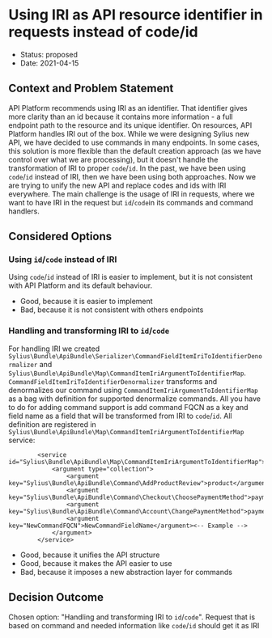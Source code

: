 # Using IRI as API resource identifier in requests instead of code/id

* Status: proposed
* Date: 2021-04-15

## Context and Problem Statement

API Platform recommends using IRI as an identifier. That identifier gives more clarity than an id because it contains more information - a full endpoint path to the resource and its unique identifier. On resources, API Platform handles IRI out of the box.
While we were designing Sylius new API, we have decided to use commands in many endpoints.
In some cases, this solution is more flexible than the default creation approach (as we have control over what we are processing), but it doesn't handle the transformation of IRI to proper `code`/`id`.
In the past, we have been using `code`/`id` instead of IRI, then we have been using both approaches.
Now we are trying to unify the new API and replace codes and ids with IRI everywhere.
The main challenge is the usage of IRI in requests, where we want to have IRI in the request but `id`/`code`in its commands and command handlers.

## Considered Options

### Using `id`/`code` instead of IRI

Using `code`/`id` instead of IRI is easier to implement, but it is not consistent with API Platform and its default behaviour.

* Good, because it is easier to implement
* Bad, because it is not consistent with others endpoints

### Handling and transforming IRI to `id`/`code`

For handling IRI we created `Sylius\Bundle\ApiBundle\Serializer\CommandFieldItemIriToIdentifierDenormalizer` and
`Sylius\Bundle\ApiBundle\Map\CommandItemIriArgumentToIdentifierMap`. `CommandFieldItemIriToIdentifierDenormalizer`
transforms and denormalizes our command using `CommandItemIriArgumentToIdentifierMap` as a bag with definition for
supported denormalize commands. All you have to do for adding command support is add command FQCN as a key
and field name as a field that will be transformed from IRI to `code`/`id`. All definition are registered in
`Sylius\Bundle\ApiBundle\Map\CommandItemIriArgumentToIdentifierMap` service:

````
        <service id="Sylius\Bundle\ApiBundle\Map\CommandItemIriArgumentToIdentifierMap">
            <argument type="collection">
                <argument key="Sylius\Bundle\ApiBundle\Command\AddProductReview">product</argument>
                <argument key="Sylius\Bundle\ApiBundle\Command\Checkout\ChoosePaymentMethod">paymentMethod</argument>
                <argument key="Sylius\Bundle\ApiBundle\Command\Account\ChangePaymentMethod">paymentMethod</argument>
                <argument key="NewCommandFQCN">NewCommandFieldName</argument><-- Example -->
            </argument>
        </service>
````

* Good, because it unifies the API structure
* Good, because it makes the API easier to use
* Bad, because it imposes a new abstraction layer for commands

## Decision Outcome

Chosen option: "Handling and transforming IRI to `id`/`code`". Request that is based on command and needed information like `code`/`id` should get it as IRI
